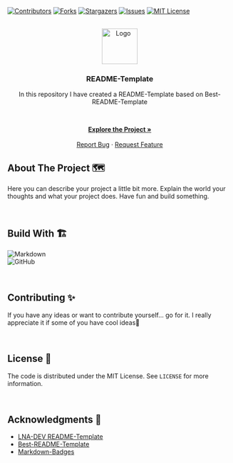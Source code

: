 <!-- VERSION: LNA-DEV-README-TEMPLATE V1.3 -->

[![Contributors][contributors-shield]][contributors-url]
[![Forks][forks-shield]][forks-url]
[![Stargazers][stars-shield]][stars-url]
[![Issues][issues-shield]][issues-url]
[![MIT License][license-shield]][license-url]

<!-- PROJECT LOGO -->
<!-- TODO Change the Link -->
<!-- TODO Change the image -->
<br />
<div align="center">
  <a href="https://github.com/lna-dev/README-TEMPLATE">
    <img src="https://lna-dev.com/Assets/Metadata/Pingüino-Square.png" alt="Logo" width="80" height="80">
  </a>

<!-- TODO Change the project name -->
### README-Template

<!-- TODO Change the description -->
In this repository I have created a README-Template based on Best-README-Template

<p align="center">

<br />

<!-- TODO Change the Link -->
<a href="https://lna-dev.com"><strong>Explore the Project »</strong></a>
<br />
<br />
<a href="https://github.com/lna-dev/README-TEMPLATE/issues">Report Bug</a>
·
<a href="https://github.com/lna-dev/README-TEMPLATE/issues">Request Feature</a>
  </p>
</div>

<!-- ABOUT THE PROJECT -->
## About The Project 🗺️

<!-- TODO Tell the world about your project -->
Here you can describe your project a little bit more. Explain the world your thoughts and what your project does. Have fun and build something.

<br>

## Build With 🏗️

<!-- TODO Go to https://github.com/Ileriayo/markdown-badges and search for a fitting batch🙃 -->

![Markdown](https://img.shields.io/badge/markdown-%23000000.svg?style=for-the-badge&logo=markdown&logoColor=white)  
![GitHub](https://img.shields.io/badge/github-%23121011.svg?style=for-the-badge&logo=github&logoColor=white)  

<br>

<!-- CONTRIBUTING -->
## Contributing ✨

<!-- TODO Customize the contributing text -->
If you have any ideas or want to contribute yourself... go for it. I really appreciate it if some of you have cool ideas🚀

<br>

<!-- LICENSE -->
<!-- TODO Add the License description -->
## License 📝

The code is distributed under the MIT License. See `LICENSE` for more information.

<br>

<!-- ACKNOWLEDGMENTS -->
<!-- TODO Add your acknowledgments -->
## Acknowledgments 🙏

- [LNA-DEV README-Template](https://github.com/lna-dev/README-Template)
- [Best-README-Template](https://github.com/othneildrew/Best-README-Template)
- [Markdown-Badges](https://github.com/Ileriayo/markdown-badges)

<!-- MARKDOWN LINKS & IMAGES -->
<!-- TODO Update your user name -->
<!-- TODO Update your project name -->
[contributors-shield]: https://img.shields.io/github/contributors/lna-dev/README-TEMPLATE.svg?style=for-the-badge
[contributors-url]: https://github.com/lna-dev/README-TEMPLATE/graphs/contributors
[forks-shield]: https://img.shields.io/github/forks/lna-dev/README-TEMPLATE.svg?style=for-the-badge
[forks-url]: https://github.com/lna-dev/README-TEMPLATE/network/members
[stars-shield]: https://img.shields.io/github/stars/lna-dev/README-TEMPLATE.svg?style=for-the-badge
[stars-url]: https://github.com/lna-dev/README-TEMPLATE/stargazers
[issues-shield]: https://img.shields.io/github/issues/lna-dev/README-TEMPLATE.svg?style=for-the-badge
[issues-url]: https://github.com/lna-dev/README-TEMPLATE/issues
[license-shield]: https://img.shields.io/github/license/lna-dev/README-TEMPLATE.svg?style=for-the-badge
[license-url]: https://github.com/lna-dev/README-TEMPLATE/blob/master/LICENSE

